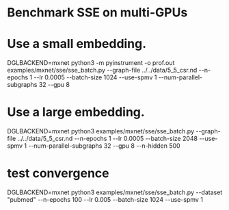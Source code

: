 # Benchmark SSE on multi-GPUs
# Use a small embedding.
DGLBACKEND=mxnet python3 -m pyinstrument -o prof.out examples/mxnet/sse/sse_batch.py --graph-file ../../data/5_5_csr.nd  --n-epochs 1 --lr 0.0005 --batch-size 1024 --use-spmv 1 --num-parallel-subgraphs 32 --gpu 8

# Use a large embedding.
DGLBACKEND=mxnet python3 examples/mxnet/sse/sse_batch.py --graph-file ../../data/5_5_csr.nd  --n-epochs 1 --lr 0.0005 --batch-size 2048 --use-spmv 1 --num-parallel-subgraphs 32 --gpu 8 --n-hidden 500

# test convergence
DGLBACKEND=mxnet python3 examples/mxnet/sse/sse_batch.py --dataset "pubmed" --n-epochs 100 --lr 0.005 --batch-size 1024 --use-spmv 1
